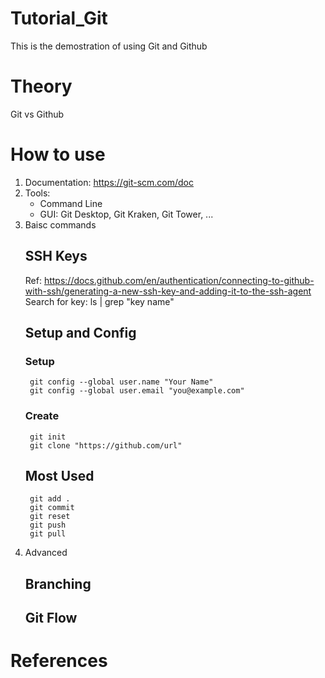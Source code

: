 # Tutorial_Git
This is the demostration of using Git and Github

# Theory
Git vs Github

# How to use
1. Documentation: https://git-scm.com/doc
2. Tools:
    + Command Line
    + GUI: Git Desktop, Git Kraken, Git Tower, ...
3. Baisc commands
    ## SSH Keys
    Ref: https://docs.github.com/en/authentication/connecting-to-github-with-ssh/generating-a-new-ssh-key-and-adding-it-to-the-ssh-agent
    Search for key: ls | grep "key name"
    ## Setup and Config 
    ### Setup
        git config --global user.name "Your Name"
        git config --global user.email "you@example.com"
    ### Create
        git init 
        git clone "https://github.com/url"
    ## Most Used
        git add .
        git commit
        git reset
        git push 
        git pull
4. Advanced
    ## Branching
    ## Git Flow
# References    